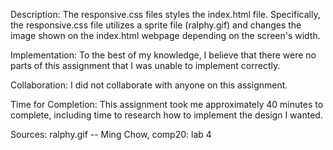Description:
The responsive.css files styles the index.html file. Specifically, the 
responsive.css file utilizes a sprite file (ralphy.gif) and changes the image
shown on the index.html webpage depending on the screen's width.

Implementation:
To the best of my knowledge, I believe that there were no parts of this
assignment that I was unable to implement correctly.

Collaboration:
I did not collaborate with anyone on this assignment.

Time for Completion:
This assignment took me approximately 40 minutes to complete, including time
to research how to implement the design I wanted.

Sources:
ralphy.gif -- Ming Chow, comp20: lab 4